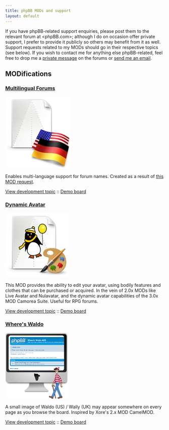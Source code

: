 ```yaml
---
title: phpBB MODs and support
layout: default
---
```


If you have phpBB-related support enquiries, please post them to the relevant
forum at <phpBB.com>; although I do on occasion offer private support, I prefer
to provide it publicly so others may benefit from it as well. Support requests
related to my MODs should go in their respective topics (see below). If you
wish to contact me for anything else phpBB-related, feel free to drop me a
[private message][pm] on the forums or [send me an email][contact].

MODifications
-------------

### [Multilingual Forums](/phpbb-multilingual-forums)

<a href="/phpbb-multilingual-forums"><img src="/img/phpbb/multiling.png" class="leftfloat" /></a>

Enables multi-language support for forum names. Created as a result of [this MOD
request](https://www.phpbb.com/community/viewtopic.php?f=72&t=2215701).

[View development
topic](https://www.phpbb.com/community/viewtopic.php?f=70&t=2231436) :: [Demo
board](http://phpbb.dellsystem.me/multiling/)

### [Dynamic Avatar](/phpbb-dynamic-avatar)

<a href="/phpbb-dynamic-avatar"><img src="/img/phpbb/dynamo.png" class="leftfloat" /></a>

This MOD provides the ability to edit your avatar, using bodily features and clothes that can be purchased or acquired. In the vein of 2.0x MODs like Live Avatar and Nulavatar, and the dynamic avatar capabilities of the 3.0x MOD Camorea Suite. Useful for RPG forums.

[View development topic](http://www.phpbb.com/community/viewtopic.php?f=70&t=1823845) :: [Demo board](http://phpbb.dellsystem.me/dynamo/)

### [Where's Waldo](/phpbb-waldo)

<a href="/phpbb-waldo"><img src="/img/phpbb/waldo.png" class="leftfloat" /></a>

A small image of Waldo (US) / Wally (UK) may appear somewhere on every page as you browse the board. Inspired by Xore's 2.x MOD CamelMOD.

[View development topic](http://www.phpbb.com/community/viewtopic.php?f=70&t=2092309) :: [Demo board](http://phpbb.dellsystem.me/waldo/)

[pm]: http://www.phpbb.com/community/ucp.php?i=pm&mode=compose&u=178433
[contact]: /about#contact
